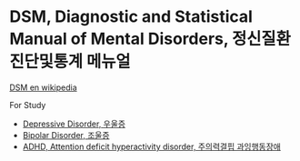 # DSM, Diagnostic and Statistical Manual of Mental Disorders, 정신질환 진단및통계 메뉴얼

[DSM en wikipedia](https://en.wikipedia.org/wiki/Diagnostic_and_Statistical_Manual_of_Mental_Disorders)

For Study

* [Depressive Disorder, 우울증](.depressive-disorder.md)
* [Bipolar Disorder, 조울증](.bipolar-disorder.md)
* [ADHD, Attention deficit hyperactivity disorder, 주의력결핍 과잉행동장애](.adhd.md)
